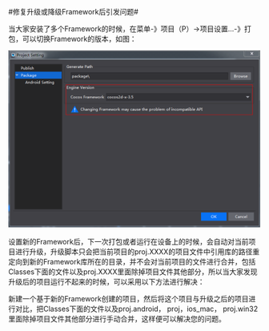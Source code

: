 #修复升级或降级Framework后引发问题#

当大家安装了多个Framework的时候，在菜单-》项目（P）->项目设置...-》打包，可以切换Framework的版本，如图：

![image](res/image001.png)         

设置新的Framework后，下一次打包或者运行在设备上的时候，会自动对当前项目进行升级，升级脚本只会把当前项目的proj.XXXX的项目文件中引用库的路径重定向到新的Framework库所在的目录，并不会对当前项目的文件进行合并，包括Classes下面的文件以及proj.XXXX里面除掉项目文件其他部分，所以当大家发现升级后的项目运行不起来的时候，可以采用以下方法进行解决：

新建一个基于新的Framework创建的项目，然后将这个项目与升级之后的项目进行对比，把Classes下面的文件以及proj.android， proj，ios_mac， proj.win32里面除掉项目文件其他部分进行手动合并，这样便可以解决您的问题。

